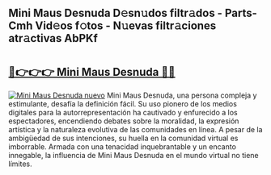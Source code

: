 ## Mini Maus Desnuda D𝚎sn𝚞dos filtr𝚊dos - Parts-Cmh Vid𝚎os f𝚘tos - N𝚞evas filtr𝚊ciones atr𝚊ctivas AbPKf

# <h2><a href="http://mb02f1.tromn.icu/?c=Mini+Maus+Desnuda">🔗👉👉👉 Mini Maus Desnuda 🔗🔗</a></h2>

[![Mini Maus Desnuda nuevo](https://i.imgur.com/pEAQMta.gif)](http://mb02f1.tromn.icu/?c=Mini+Maus+Desnuda)
Mini Maus Desnuda, una persona compleja y estimulante, desafía la definición fácil. Su uso pionero de los medios digitales para la autorrepresentación ha cautivado y enfurecido a los espectadores, encendiendo debates sobre la moralidad, la expresión artística y la naturaleza evolutiva de las comunidades en línea. A pesar de la ambigüedad de sus intenciones, su huella en la comunidad virtual es imborrable. Armada con una tenacidad inquebrantable y un encanto innegable, la influencia de Mini Maus Desnuda en el mundo virtual no tiene límites.
